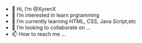 - 👋 Hi, I’m @XyrenX
- 👀 I’m interested in learn prgramming
- 🌱 I’m currently learning HTML, CSS, Java Script,etc
- 💞️ I’m looking to collaborate on ...
- 📫 How to reach me ...

<!---
XyrenX/XyrenX is a ✨ special ✨ repository because its `README.md` (this file) appears on your GitHub profile.
You can click the Preview link to take a look at your changes.
--->
